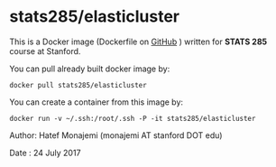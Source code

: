 # stats285/elasticluster

This is a Docker image (Dockerfile on [GitHub](https://github.com/stats285/docker-elasticluster) ) written for **STATS 285** course at Stanford.

You can pull already built docker image by:

  `docker pull stats285/elasticluster`

You can create a container from this image by:

  `docker run -v ~/.ssh:/root/.ssh -P -it stats285/elasticluster`

Author: Hatef Monajemi (monajemi AT stanford DOT edu)

Date  : 24 July 2017

